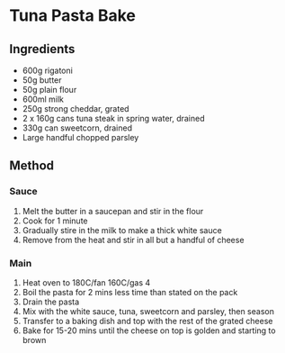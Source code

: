 # Tuna Pasta Bake

## Ingredients

 * 600g rigatoni
 * 50g butter
 * 50g plain flour
 * 600ml milk
 * 250g strong cheddar, grated
 * 2 x 160g cans tuna steak in spring water, drained
 * 330g can sweetcorn, drained
 * Large handful chopped parsley

## Method

### Sauce

 1. Melt the butter in a saucepan and stir in the flour
 2. Cook for 1 minute
 3. Gradually stire in the milk to make a thick white sauce
 4. Remove from the heat and stir in all but a handful of cheese

### Main

 1. Heat oven to 180C/fan 160C/gas 4
 2. Boil the pasta for 2 mins less time than stated on the pack
 3. Drain the pasta
 4. Mix with the white sauce, tuna, sweetcorn and parsley, then season
 5. Transfer to a baking dish and top with the rest of the grated cheese
 6. Bake for 15-20 mins until the cheese on top is golden and starting to brown
